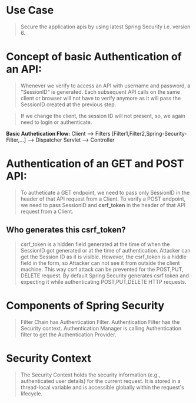 # Use Case

> Secure the application apis by using latest Spring Security i.e. version 6.

# Concept of basic Authentication of an API:
> Whenever we verify to access an API with username and password, a "SessionID" is generated. Each subsequent API calls on the same client or browser will not have to verify anymore as it will pass the SessionID created at the previous step.

> If we change the client, the session ID will not present, so, we again need to login or authenticate.

**Basic Authetication Flow:**
 Client --> Filters [Filter1,Filter2,Spring-Security-Filter,...] --> Dispatcher Servlet --> Controller

# Authentication of an GET and POST API:
> To autheticate a GET endpoint, we need to pass only SessionID in the header of that API request from a Client.
> To verify a POST endpoint, we need to pass SessionID and **csrf_token** in the header of that API request from a Client.

## Who generates this csrf_token?
> csrf_token is a hidden field generated at the time of when the SessionID got generated or at the time of authentication. Attacker can get the Session ID as it is visible.
> However, the csrf_token is a hiddle field in the form, so Attacker can not see it from outside the client machine. This way csrf attack can be prevented for the POST,PUT, DELETE request.
> By default Spring Security generates csrf token and expecting it while authenticating POST,PUT,DELETE HTTP requests.

# Components of Spring Security
> Filter Chain has Authentication Filter. Authentication Filter has the Security context. Authentication Manager is calling Authentication filter to get the Authentication Provider.

# Security Context
> The Security Context holds the security information (e.g., authenticated user details) for the current request.
> It is stored in a thread-local variable and is accessible globally within the request's lifecycle.
